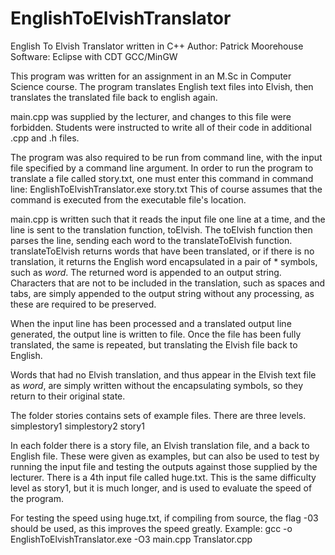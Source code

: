 EnglishToElvishTranslator
=========================

English To Elvish Translator written in C++
Author: Patrick Moorehouse
Software: Eclipse with CDT
          GCC/MinGW

This program was written for an assignment in an M.Sc in Computer Science course.
The program translates English text files into Elvish, then translates the translated file
back to english again.

main.cpp was supplied by the lecturer, and changes to this file were forbidden. Students
were instructed to write all of their code in additional .cpp and .h files.

The program was also required to be run from command line, with the input file specified by a command line argument.
In order to run the program to translate a file called story.txt, one must enter this command in command line:
    EnglishToElvishTranslator.exe story.txt
This of course assumes that the command is executed from the executable file's location.

main.cpp is written such that it reads the input file one line at a time, and the line is sent to the translation
function, toElvish. The toElvish function then parses the line, sending each word to the translateToElvish function.
translateToElvish returns words that have been translated, or if there is no translation, it returns the English word
encapsulated in a pair of * symbols, such as *word*. The returned word is appended to an output string.
Characters that are not to be included in the translation, such as spaces and tabs, are simply appended to the
output string without any processing, as these are required to be preserved.

When the input line has been processed and a translated output line generated, the output line is written to file.
Once the file has been fully translated, the same is repeated, but translating the Elvish file back to English.

Words that had no Elvish translation, and thus appear in the Elvish text file as *word*, are simply written without
the encapsulating symbols, so they return to their original state.

The folder stories contains sets of example files. There are three levels.
simplestory1
simplestory2
story1
  
In each folder there is a story file, an Elvish translation file, and a back to English file. These were given as
examples, but can also be used to test by running the input file and testing the outputs against those supplied by
the lecturer.
There is a 4th input file called huge.txt. This is the same difficulty level as story1, but it is much longer,
and is used to evaluate the speed of the program.

For testing the speed using huge.txt, if compiling from source, the flag -03 should be used, as this improves the
speed greatly. Example:
gcc -o EnglishToElvishTranslator.exe -O3 main.cpp Translator.cpp

